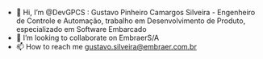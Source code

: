 - 👋 Hi, I’m @DevGPCS : Gustavo Pinheiro Camargos Silveira - Engenheiro de Controle e Automação, trabalho em Desenvolvimento de Produto, especializado em Software Embarcado
- 💞️ I’m looking to collaborate on EmbraerS/A
- 📫 How to reach me gustavo.silveira@embraer.com.br

<!---
DevGPCS/DevGPCS is a ✨ special ✨ repository because its `README.md` (this file) appears on your GitHub profile.
You can click the Preview link to take a look at your changes.
--->

